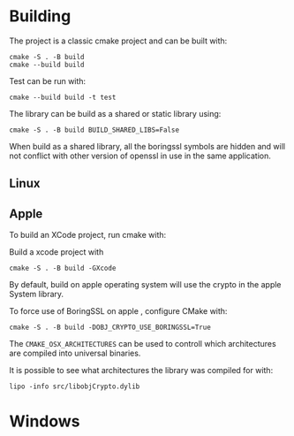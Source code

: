 # Building 

The project is a classic cmake project and can be built with:
```
cmake -S . -B build 
cmake --build build
```

Test can be run with:
```
cmake --build build -t test
```

The library can be build as a shared or static library using:
```
cmake -S . -B build BUILD_SHARED_LIBS=False
```

When build as a shared library, all the boringssl symbols are hidden and will not conflict with other version of openssl in use in the same application. 

## Linux 


## Apple 
 
To build an XCode project, run cmake with:
 
Build a xcode project with
``` 
cmake -S . -B build -GXcode 
```


By default, build on apple operating system will use the crypto in the apple System library. 

To force use of BoringSSL on apple , configure CMake with:
``` 
cmake -S . -B build -DOBJ_CRYPTO_USE_BORINGSSL=True
``` 

The ```CMAKE_OSX_ARCHITECTURES``` can be used to controll which architectures are compiled into universal binaries. 

It is possible to see what architectures the library was compiled for  with: 
```
lipo -info src/libobjCrypto.dylib 
```

# Windows 



